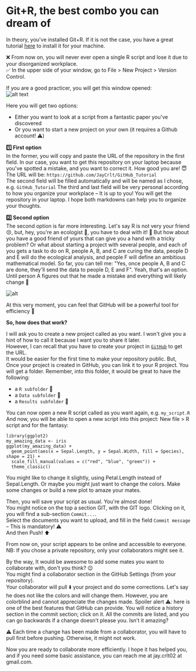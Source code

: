 # Git+R, the best combo you can dream of

In theory, you've installed Git+R. If it is not the case, you have a great tutorial [here](https://www.geo.uzh.ch/microsite/reproducible_research/post/rr-rstudio-git/) to install it for your machine.

❌ From now on, you will never ever open a single R script and lose it due to your disorganized workplace.\
✅ In the upper side of your window, go to File > New Project > Version Control.

If you are a good practicer, you will get this window opened:\
![alt text](https://experimentalbehaviour.files.wordpress.com/2018/01/screenshot6.png?w=578)

Here you will get two options:
- Either you want to look at a script from a fantastic paper you've discovered
- Or you want to start a new project on your own (it requires a Github account! ⚠️)

**:one: First option**\
In the former, you will copy and paste the URL of the repository in the first field.
In our case, you want to get this repository on your laptop because you've spotted a mistake, and you want to correct it. How good you are! 😇\
The URL will be: ``https://github.com/JayCrlt/GitHub_Tutorial``\
The second field will be filled automatically and will be named as I chose, e.g. ``GitHub_Tutorial``
The third and last field will be very personal according to how you organize your workplace – It is up to you!
You will get the repository in your laptop. I hope both markdowns can help you to organize your thoughts.

**:two: Second option**\
The second option is far more interesting. Let's say R is not very your friend 😒, but, hey, you're an ecologist 🌱, you have to deal with it! 🤭
But how about you have a good friend of yours that can give you a hand with a tricky problem? Or what about starting a project with several people, and each of you gets a task to do on R, people A, B, and C are curing the data, people D and E will do the ecological analysis, and people F will define an ambitious mathematical model. So far, you can tell me: "Yes, once people A, B and C are done, they'll send the data to people D, E and F". Yeah, that's an option. Until person A figures out that he made a mistake and everything will likely change 🤯

![alt](https://thinkr.fr/wp-content/uploads/git_notfinal.gif)

At this very moment, you can feel that GitHub will be a powerful tool for efficiency 🤩

**So, how does that work?**

I will ask you to create a new project called as you want. I won't give you a hint of how to call it because I want you to share it later.\
However, I can recall that you have to create your project in [``GitHub``](https://github.com) to get the URL.\
It would be easier for the first time to make your repository public. But, 
Once your project is created in GitHub, you can link it to your R project.
You will get a folder. Remember, into this folder, it would be great to have the following:
- a ``R subfolder`` :file_folder:
- a ``Data subfolder`` :file_folder:
- a ``Results subfolder`` :file_folder:

You can now open a new R script called as you want again, e.g. `my_script.R`
And now, you will be able to open a new script into this project: New file > R script and for the fantasy:

```{Session Info, echo = T}
library(ggplot2)
my_amazing_data <- iris
ggplot(my_amazing_data) + 
  geom_point(aes(x = Sepal.Length, y = Sepal.Width, fill = Species), shape = 21) +
  scale_fill_manual(values = c("red", "blue", "green")) +
  theme_classic()
```

You might like to change it slightly, using Petal.Length instead of Sepal.Length. 
Or maybe you might just want to change the colors. Make some changes or build a new plot to amaze your mates.

Then, you will save your script as usual. You're almost done!\
You might notice on the top a section GIT, with the GIT logo. Clicking on it, you will find a sub-section ``Commit...``.\
Select the documents you want to upload, and fill in the field ``Commit message`` – This is mandatory! ⚠️\
And then Push! ⬆️

From now on, your script appears to be online and accessible to everyone.\
NB: If you chose a private repository, only your collaborators might see it.

By the way, It would be awesome to add some mates you want to collaborate with, don't you think? 😉\
You might find a collaborator section in the GitHub Settings (from your repository).\
Your collaborator will pull ⬇️ your project and do some corrections. Let's say he does not like the colors and will change them. However, you are colorblind and cannot appreciate the changes made. Spoiler alert ⚠️: here is one of the best features that GitHub can provide. You will notice a history section in the commit section; click on it. All the commits are listed, and you can go backwards if a change doesn't please you. Isn't it amazing?

⚠️ Each time a change has been made from a collaborator, you will have to pull first before pushing. Otherwise, it might not work.

Now you are ready to collaborate more efficiently. I hope it has helped you, and if you need some basic assistance, you can reach me at jay.crlt02 at gmail.com.